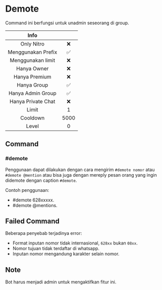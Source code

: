 # Demote

Command ini berfungsi untuk unadmin seseorang di group.

|                       Info                        |      |
| :-----------------------------------------------: | :--: |
| <div class="label license nitro">Only Nitro</div> |  ❌  |
|                Menggunakan Prefix                 |  ✅  |
|                 Menggunakan limit                 |  ❌  |
|                    Hanya Owner                    |  ❌  |
|                   Hanya Premium                   |  ❌  |
|                    Hanya Group                    |  ✅  |
|                 Hanya Admin Group                 |  ✅  |
|                Hanya Private Chat                 |  ❌  |
|                       Limit                       |  1   |
|                     Cooldown                      | 5000 |
|                       Level                       |  0   |

## Command

### #demote

Penggunaan dapat dilakukan dengan cara mengirim `#demote nomor` atau `#demote @mention` atau bisa juga dengan mereply pesan orang yang ingin didemote dengan caption `#demote`.

Contoh penggunaan:

- #demote 628xxxxx.
- #demote @mentions.

## Failed Command

Beberapa penyebab terjadinya error:

- Format inputan nomor tidak internasional, `628xx` bukan `08xx`.
- Nomor tujuan tidak terdaftar di whatsapp.
- Inputan nomor mengandung karakter selain nomor.

## Note

Bot harus menjadi admin untuk mengaktifkan fitur ini.
